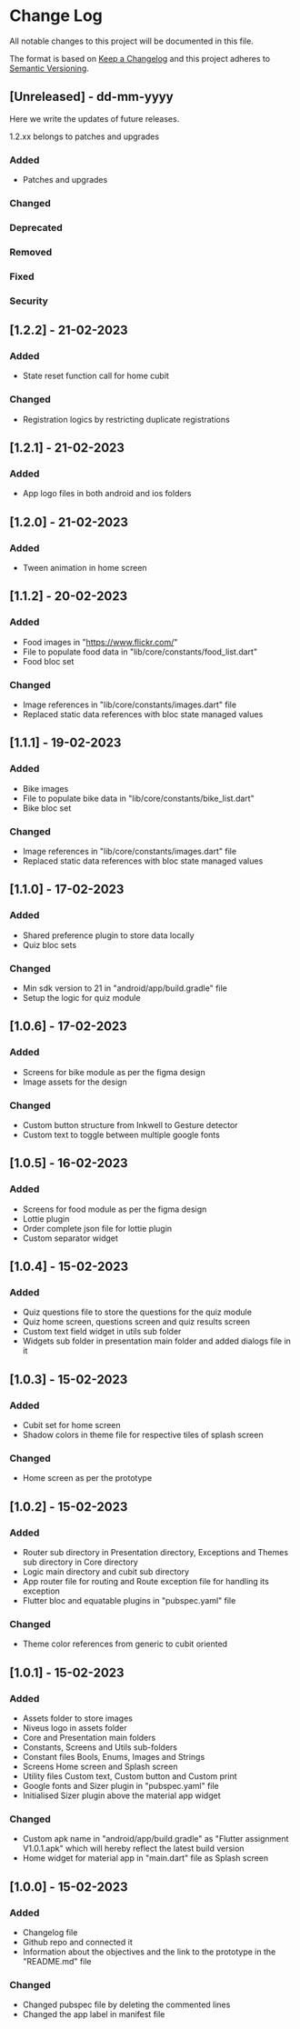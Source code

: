 # Change Log
All notable changes to this project will be documented in this file.

The format is based on [Keep a Changelog](http://keepachangelog.com/)
and this project adheres to [Semantic Versioning](http://semver.org/).

## [Unreleased] - dd-mm-yyyy
Here we write the updates of future releases.

1.2.xx belongs to patches and upgrades

### Added
- Patches and upgrades

### Changed

### Deprecated

### Removed

### Fixed

### Security


## [1.2.2] - 21-02-2023

### Added
- State reset function call for home cubit

### Changed
- Registration logics by restricting duplicate registrations


## [1.2.1] - 21-02-2023

### Added
- App logo files in both android and ios folders


## [1.2.0] - 21-02-2023

### Added
- Tween animation in home screen


## [1.1.2] - 20-02-2023

### Added
- Food images in "https://www.flickr.com/"
- File to populate food data in "lib/core/constants/food_list.dart"
- Food bloc set

### Changed
- Image references in "lib/core/constants/images.dart" file
- Replaced static data references with bloc state managed values


## [1.1.1] - 19-02-2023

### Added
- Bike images
- File to populate bike data in "lib/core/constants/bike_list.dart"
- Bike bloc set

### Changed
- Image references in "lib/core/constants/images.dart" file
- Replaced static data references with bloc state managed values


## [1.1.0] - 17-02-2023

### Added
- Shared preference plugin to store data locally
- Quiz bloc sets

### Changed
- Min sdk version to 21 in "android/app/build.gradle" file
- Setup the logic for quiz module


## [1.0.6] - 17-02-2023

### Added
- Screens for bike module as per the figma design
- Image assets for the design

### Changed
- Custom button structure from Inkwell to Gesture detector
- Custom text to toggle between multiple google fonts


## [1.0.5] - 16-02-2023

### Added
- Screens for food module as per the figma design
- Lottie plugin
- Order complete json file for lottie plugin
- Custom separator widget


## [1.0.4] - 15-02-2023

### Added
- Quiz questions file to store the questions for the quiz module
- Quiz home screen, questions screen and quiz results screen
- Custom text field widget in utils sub folder
- Widgets sub folder in presentation main folder and added dialogs file in it


## [1.0.3] - 15-02-2023

### Added
- Cubit set for home screen
- Shadow colors in theme file for respective tiles of splash screen

### Changed
- Home screen as per the prototype


## [1.0.2] - 15-02-2023

### Added
- Router sub directory in Presentation directory, Exceptions and Themes sub directory in Core directory
- Logic main directory and cubit sub directory
- App router file for routing and Route exception file for handling its exception
- Flutter bloc and equatable plugins in "pubspec.yaml" file

### Changed
- Theme color references from generic to cubit oriented


## [1.0.1] - 15-02-2023

### Added
- Assets folder to store images
- Niveus logo in assets folder
- Core and Presentation main folders
- Constants, Screens and Utils sub-folders
- Constant files Bools, Enums, Images and Strings
- Screens Home screen and Splash screen
- Utility files Custom text, Custom button and Custom print
- Google fonts and Sizer plugin in "pubspec.yaml" file
- Initialised Sizer plugin above the material app widget

### Changed
- Custom apk name in "android/app/build.gradle" as "Flutter assignment V1.0.1.apk" which will hereby reflect the latest build version
- Home widget for material app in "main.dart" file as Splash screen


## [1.0.0] - 15-02-2023

### Added
- Changelog file
- Github repo and connected it
- Information about the objectives and the link to the prototype in the "README.md" file

### Changed
- Changed pubspec file by deleting the commented lines
- Changed the app label in manifest file
